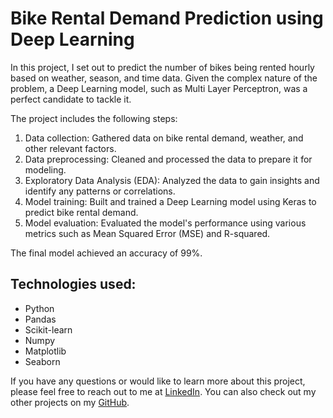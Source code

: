 # Bike Rental Demand Prediction using Deep Learning

In this project, I set out to predict the number of bikes being rented hourly based on weather, season, and time data. Given the complex nature of the problem, a Deep Learning model, such as Multi Layer Perceptron, was a perfect candidate to tackle it.

The project includes the following steps:

1. Data collection: Gathered data on bike rental demand, weather, and other relevant factors.
2. Data preprocessing: Cleaned and processed the data to prepare it for modeling.
3. Exploratory Data Analysis (EDA): Analyzed the data to gain insights and identify any patterns or correlations.
4. Model training: Built and trained a Deep Learning model using Keras to predict bike rental demand.
5. Model evaluation: Evaluated the model's performance using various metrics such as Mean Squared Error (MSE) and R-squared.

The final model achieved an accuracy of 99%.

## Technologies used:
- Python
- Pandas
- Scikit-learn
- Numpy
- Matplotlib
- Seaborn

If you have any questions or would like to learn more about this project, please feel free to reach out to me at [LinkedIn](https://www.linkedin.com/in/abdullah-kasri/). You can also check out my other projects on my [GitHub](https://github.com/AbdullahKasri/Portfolio/).
